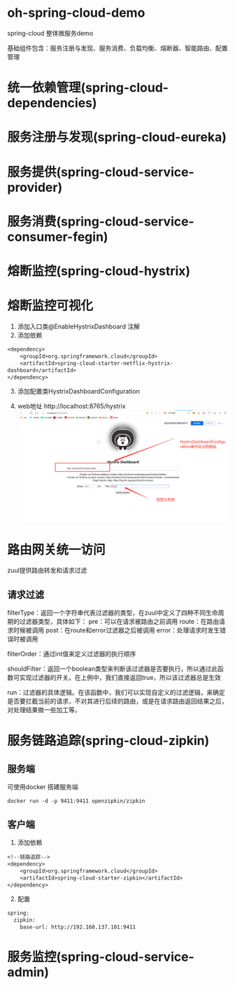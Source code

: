 # oh-spring-cloud-demo
spring-cloud 整体微服务demo

基础组件包含：服务注册与发现、服务消费、负载均衡、熔断器、智能路由、配置管理


# 统一依赖管理(spring-cloud-dependencies)
# 服务注册与发现(spring-cloud-eureka)
# 服务提供(spring-cloud-service-provider)
# 服务消费(spring-cloud-service-consumer-fegin)
# 熔断监控(spring-cloud-hystrix)
# 熔断监控可视化

1. 添加入口类@EnableHystrixDashboard 注解
2. 添加依赖
```$xslt
<dependency>
    <groupId>org.springframework.cloud</groupId>
    <artifactId>spring-cloud-starter-netflix-hystrix-dashboard</artifactId>
</dependency>
```
3. 添加配置类HystrixDashboardConfiguration

4. web地址 http://localhost:8765/hystrix
![image](docs/images/hystrix_dashboard.png)

# 路由网关统一访问

zuul提供路由转发和请求过滤

## 请求过滤

filterType：返回一个字符串代表过滤器的类型，在zuul中定义了四种不同生命周期的过滤器类型，具体如下：
pre：可以在请求被路由之前调用
route：在路由请求时候被调用
post：在route和error过滤器之后被调用
error：处理请求时发生错误时被调用

filterOrder：通过int值来定义过滤器的执行顺序

shouldFilter：返回一个boolean类型来判断该过滤器是否要执行，所以通过此函数可实现过滤器的开关。在上例中，我们直接返回true，所以该过滤器总是生效

run：过滤器的具体逻辑。在该函数中，我们可以实现自定义的过滤逻辑，来确定是否要拦截当前的请求，不对其进行后续的路由，或是在请求路由返回结果之后，对处理结果做一些加工等。


# 服务链路追踪(spring-cloud-zipkin)
## 服务端
可使用docker 搭建服务端
```$xslt
docker run -d -p 9411:9411 openzipkin/zipkin
```

## 客户端

1. 添加依赖

```$xslt
<!--链路追踪-->
<dependency>
    <groupId>org.springframework.cloud</groupId>
    <artifactId>spring-cloud-starter-zipkin</artifactId>
</dependency>
```
2. 配置
```$xslt
spring:
  zipkin:
    base-url: http://192.168.137.101:9411
```


# 服务监控(spring-cloud-service-admin)


